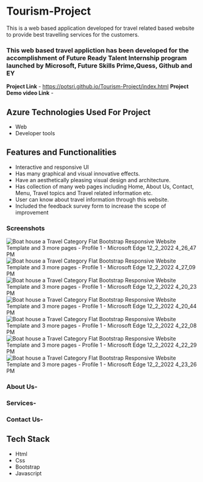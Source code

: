 # Tourism-Project

This is a web based application developed for travel related based website to provide best travelling services for the customers.

### This web based travel appliction has been developed for the accomplishment of Future Ready Talent Internship program launched by Microsoft, Future Skills Prime,Quess, Github and EY



**Project Link** - https://potsri.github.io/Tourism-Project/index.html
**Project Demo video Link** -


## Azure Technologies Used For Project

- Web
- Developer tools

## Features and Functionalities

- Interactive and responsive UI
- Has many graphical and visual innovative effects.
- Have an aesthetically pleasing visual design and architecture.
- Has collection of many web pages including Home, About Us, Contact, Menu, Travel topics and Travel related information etc.
- User can know about travel information through this website.
- Included the feedback survey form to increase the scope of improvement

### Screenshots



![Boat house a Travel Category Flat Bootstrap Responsive Website Template and 3 more pages - Profile 1 - Microsoft​ Edge 12_2_2022 4_26_47 PM](https://user-images.githubusercontent.com/97737090/205278857-58774cf7-f3b0-4b5e-ad50-6a24a62338aa.png)
![Boat house a Travel Category Flat Bootstrap Responsive Website Template and 3 more pages - Profile 1 - Microsoft​ Edge 12_2_2022 4_27_09 PM](https://user-images.githubusercontent.com/97737090/205278868-db77e252-d72b-4344-8c64-ddde3e5e6ded.png)
![Boat house a Travel Category Flat Bootstrap Responsive Website Template and 3 more pages - Profile 1 - Microsoft​ Edge 12_2_2022 4_20_23 PM](https://user-images.githubusercontent.com/97737090/205278879-87ebd08a-651e-403d-a088-3ebdd0ef62eb.png)
![Boat house a Travel Category Flat Bootstrap Responsive Website Template and 3 more pages - Profile 1 - Microsoft​ Edge 12_2_2022 4_20_44 PM](https://user-images.githubusercontent.com/97737090/205278887-3b2b098a-1994-4174-b3b8-9d43bcf8323d.png)
![Boat house a Travel Category Flat Bootstrap Responsive Website Template and 3 more pages - Profile 1 - Microsoft​ Edge 12_2_2022 4_22_08 PM](https://user-images.githubusercontent.com/97737090/205278892-3ba729f4-d3db-4823-95c5-9de2e048e1ae.png)
![Boat house a Travel Category Flat Bootstrap Responsive Website Template and 3 more pages - Profile 1 - Microsoft​ Edge 12_2_2022 4_22_29 PM](https://user-images.githubusercontent.com/97737090/205278896-3b2b371a-76fd-4fd4-b202-1ce71a0efce5.png)
![Boat house a Travel Category Flat Bootstrap Responsive Website Template and 3 more pages - Profile 1 - Microsoft​ Edge 12_2_2022 4_23_26 PM](https://user-images.githubusercontent.com/97737090/205278898-a74e45a5-237d-4a66-865b-075b449bb995.png)

### About Us-


### Services-


### Contact Us-


## Tech Stack

- Html
- Css
- Bootstrap
- Javascript
